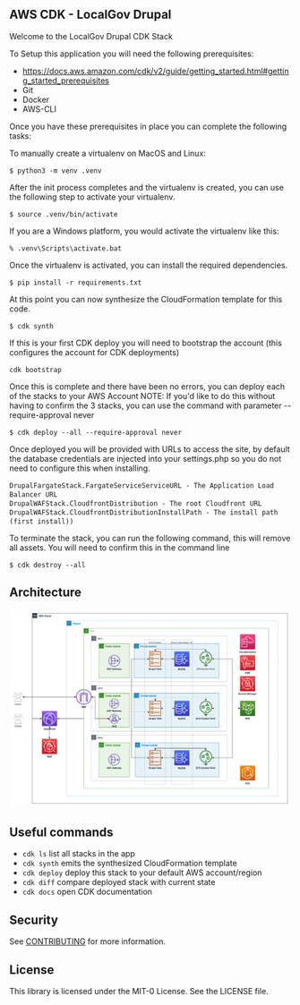 ## AWS CDK - LocalGov Drupal

Welcome to the LocalGov Drupal CDK Stack

To Setup this application you will need the following prerequisites:
- https://docs.aws.amazon.com/cdk/v2/guide/getting_started.html#getting_started_prerequisites
- Git
- Docker
- AWS-CLI

Once you have these prerequisites in place you can complete the following tasks:

To manually create a virtualenv on MacOS and Linux:

```
$ python3 -m venv .venv
```

After the init process completes and the virtualenv is created, you can use the following
step to activate your virtualenv.

```
$ source .venv/bin/activate
```

If you are a Windows platform, you would activate the virtualenv like this:

```
% .venv\Scripts\activate.bat
```

Once the virtualenv is activated, you can install the required dependencies.

```
$ pip install -r requirements.txt
```

At this point you can now synthesize the CloudFormation template for this code.

```
$ cdk synth
```

If this is your first CDK deploy you will need to bootstrap the account (this configures the account for CDK deployments)
```
cdk bootstrap
```

Once this is complete and there have been no errors, you can deploy each of the stacks to your AWS Account
NOTE: If you'd like to do this without having to confirm the 3 stacks, you can use the command with parameter --require-approval never
```
$ cdk deploy --all --require-approval never
```

Once deployed you will be provided with URLs to access the site, by default the database credentials are injected into your settings.php so you do not need to configure this when installing.
```
DrupalFargateStack.FargateServiceServiceURL - The Application Load Balancer URL
DrupalWAFStack.CloudfrontDistribution - The root Cloudfront URL 
DrupalWAFStack.CloudfrontDistributionInstallPath - The install path (first install))
```

To terminate the stack, you can run the following command, this will remove all assets. You will need to confirm this in the command line
```
$ cdk destroy --all
```
## Architecture

![Architecture Diagram](docs/drupal-localgov.png "Architecture Diagram")

## Useful commands

 * `cdk ls`          list all stacks in the app
 * `cdk synth`       emits the synthesized CloudFormation template
 * `cdk deploy`      deploy this stack to your default AWS account/region
 * `cdk diff`        compare deployed stack with current state
 * `cdk docs`        open CDK documentation

## Security

See [CONTRIBUTING](CONTRIBUTING.md#security-issue-notifications) for more information.

## License

This library is licensed under the MIT-0 License. See the LICENSE file.


